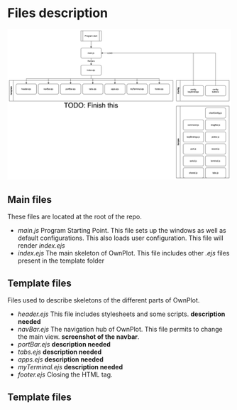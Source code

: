 # Files description
![files arch](imgs/arch.svg "OwnPlot File's architecture")

## Main files
These files are located at the root of the repo.
- *main.js*
Program Starting Point. This file sets up the windows as well as default configurations. 
This also loads user configuration. This file will render *index.ejs*
- *index.ejs*
The main skeleton of OwnPlot. This file includes other *.ejs* files present in the template folder

## Template files
Files used to describe skeletons of the different parts of OwnPlot.
- *header.ejs*
This file includes stylesheets and some scripts. **description needed**
- *navBar.ejs*
The navigation hub of OwnPlot. This file permits to change the main view. **screenshot of the navbar**.
- *portBar.ejs*
**description needed**
- *tabs.ejs*
**description needed**
- *apps.ejs*
**description needed**
- *myTerminal.ejs*
**description needed**
- *footer.ejs*
Closing the HTML tag.

## Template files
